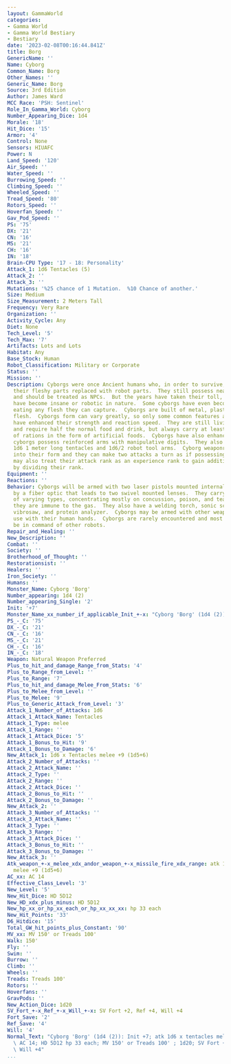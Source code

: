 ```yaml
---
layout: GammaWorld
categories:
- Gamma World
- Gamma World Bestiary
- Bestiary
date: '2023-02-08T00:16:44.841Z'
title: Borg
GenericName: ''
Name: Cyborg
Common_Name: Borg
Other_Names: ''
Generic_Name: Borg
Source: 3rd Edition
Author: James Ward
MCC Race: 'PSH: Sentinel'
Role_In_Gamma_World: Cyborg
Number_Appearing_Dice: 1d4
Morale: '18'
Hit_Dice: '15'
Armor: '4'
Control: None
Sensors: HIUAFC
Power: N
Land_Speed: '120'
Air_Speed: ''
Water_Speed: ''
Burrowing_Speed: ''
Climbing_Speed: ''
Wheeled_Speed: ''
Tread_Speed: '80'
Rotors_Speed: ''
Hoverfan_Speed: ''
Gav_Pod_Speed: ''
PS: '75'
DX: '21'
CN: '16'
MS: '21'
CH: '16'
IN: '18'
Brain-CPU Type: '17 - 18: Personality'
Attack_1: 1d6 Tentacles (5)
Attack_2: ''
Attack_3: ''
Mutations: '%25 chance of 1 Mutation.  %10 Chance of another.'
Size: Medium
Size_Measurement: 2 Meters Tall
Frequency: Very Rare
Organization: ''
Activity_Cycle: Any
Diet: None
Tech_Level: '5'
Tech_Max: '7'
Artifacts: Lots and Lots
Habitat: Any
Base_Stock: Human
Robot_Classification: Military or Corporate
Status: ''
Mission: ''
Description: Cyborgs were once Ancient humans who, in order to survive, had many of
  their fleshy parts replaced with robot parts.  They still possess near-human minds
  and should be treated as NPCs.  But the years have taken their toll, and many cyborgs
  have become insane or robotic in nature.  Some cyborgs have even become cannibals,
  eating any flesh they can capture.  Cyborgs are built of metal, plastic, and protected
  flesh.  Cyborgs form can vary greatly, so only some common features are described.Cyborgs
  have enhanced their strength and reaction speed.  They are still living creatures
  and require half the normal food and drink, but always carry at least a week's worth
  of rations in the form of artificial foods.  Cyborgs have also enhanced their senses.Most
  cyborgs possess reinforced arms with manipulative digits.  They also tend to have
  1d6 1 meter long tentacles and 1d6/2 robot tool arms.  Cyborg weaponry is built
  into their form and they can make two attacks a turn as if possessing dual brains.  They
  may also treat their attack rank as an experience rank to gain additional attacks
  by dividing their rank.
Equipment: ''
Reactions: ''
Behavior: Cyborgs will be armed with two laser pistols mounted internally but focused
  by a fiber optic that leads to two swivel mounted lenses.  They carry 2d6 grenades
  of varying types, concentrating mostly on concussion, poison, and tear gas since
  they are immune to the gas.  They also have a welding torch, sonic screwdriver,
  vibrosaw, and protein analyzer.  Cyborgs may be armed with other weapons that they
  use with their human hands.  Cyborgs are rarely encountered and most often will
  be in command of other robots.
Repair_and_Healing: ''
New_Description: ''
Combat: ''
Society: ''
Brotherhood_of_Thought: ''
Restorationsist: ''
Healers: ''
Iron_Society: ''
Humans: ''
Monster_Name: Cyborg 'Borg'
Number_appearing: 1d4 (2)
Number_appearing_Single: '2'
Init: '+7'
Monster_Name_xx_number_if_applicable_Init_+-x: "Cyborg 'Borg' (1d4 (2)): Init +7"
PS_-_C: '75'
DX_-_C: '21'
CN_-_C: '16'
MS_-_C: '21'
CH_-_C: '16'
IN_-_C: '18'
Weapon: Natural Weapon Preferred
Plus_to_hit_and_damage_Range_from_Stats: '4'
Plus_to_Range_from_Level: ''
Plus_to_Range: '7'
Plus_to_hit_and_damage_Melee_From_Stats: '6'
Plus_to_Melee_from_Level: ''
Plus_to_Melee: '9'
Plus_to_Generic_Attack_from_Level: '3'
Attack_1_Number_of_Attacks: 1d6
Attack_1_Attack_Name: Tentacles
Attack_1_Type: melee
Attack_1_Range: ''
Attack_1_Attack_Dice: '5'
Attack_1_Bonus_to_Hit: '9'
Attack_1_Bonus_to_Damage: '6'
New_Attack_1: 1d6 x Tentacles melee +9 (1d5+6)
Attack_2_Number_of_Attacks: ''
Attack_2_Attack_Name: ''
Attack_2_Type: ''
Attack_2_Range: ''
Attack_2_Attack_Dice: ''
Attack_2_Bonus_to_Hit: ''
Attack_2_Bonus_to_Damage: ''
New_Attack_2: ''
Attack_3_Number_of_Attacks: ''
Attack_3_Attack_Name: ''
Attack_3_Type: ''
Attack_3_Range: ''
Attack_3_Attack_Dice: ''
Attack_3_Bonus_to_Hit: ''
Attack_3_Bonus_to_Damage: ''
New_Attack_3: ''
Atk_weapon_+-x_melee_xdx_andor_weapon_+-x_missile_fire_xdx_range: atk 1d6 x tentacles
  melee +9 (1d5+6)
AC_xx: AC 14
Effective_Class_Level: '3'
New_Level: '5'
New_Hit_Dice: HD 5D12
New_HD_xdx_plus_minus: HD 5D12
New_hp_xx_or_hp_xx_each_or_hp_xx_xx_xx: hp 33 each
New_Hit_Points: '33'
D6_Hitdice: '15'
Total_GW_hit_points_plus_Constant: '90'
MV_xx: MV 150' or Treads 100'
Walk: 150'
Fly: ''
Swim: ''
Burrow: ''
Climb: ''
Wheels: ''
Treads: Treads 100'
Rotors: ''
Hoverfans: ''
GravPods: ''
New_Action_Dice: 1d20
SV_Fort_+-x_Ref_+-x_Will_+-x: SV Fort +2, Ref +4, Will +4
Fort_Save: '2'
Ref_Save: '4'
Will: '4'
Normal_Text: "Cyborg 'Borg' (1d4 (2)): Init +7; atk 1d6 x tentacles melee +9 (1d5+6);\
  \ AC 14; HD 5D12 hp 33 each; MV 150' or Treads 100' ; 1d20; SV Fort +2, Ref +4,\
  \ Will +4"
...
```

